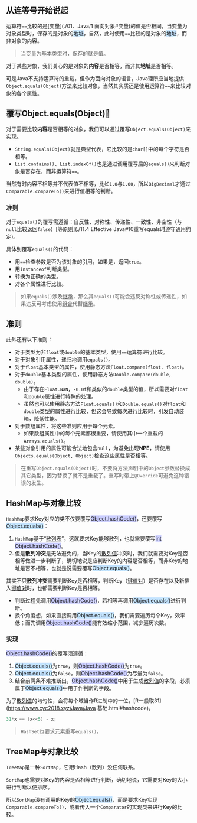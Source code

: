 ## 从连等号开始说起

运算符`==`比较的是[变量](./01、Java/1 面向对象#变量)的值是否相同，当变量为对象类型时，保存的是对象的<span style=background:#c2e2ff>地址</span>，自然，此时使用`==`比较的是对象的<span style=background:#c2e2ff>地址</span>，而非对象的内容。

> 当变量为基本类型时，保存的就是值。

对于某些对象，我们关心的是对象的**内容**是否相等，而非其**地址**是否相等。

可是Java不支持运算符的重载，但作为面向对象的语言，Java理所应当地提供`Object.equals(Object)`方法来比较对象，当然其实质还是使用运算符`==`来比较对象的各个属性。



## 覆写Object.equals(Object)🌙

对于需要比较**内容**是否相等的对象，我们可以通过覆写`Object.equals(Object)`来实现。

- `String.equals(Object)`就是典型代表，它比较的是`char[]`中的每个字符是否相等。
- `List.contains()`、`List.indexOf()`也是通过调用覆写后的`equals()`来判断对象是否存在，而非运算符`==`。

当然有时内容不相等并不代表值不相等，比如`1.0`与`1.00`，所以`BigDecimal`才通过`Comparable.compareTo()`来进行值相等的判断。

### 准则

对于`equals()`的覆写需遵循：自反性、对称性、传递性、一致性、非空性（与`null`比较返回`false`）[等原则](./11.4 Effective Java#10重写equals时遵守通用约定)。

具体到覆写`equals()`的代码：

- 用`==`检查参数是否为该对象的引用，如果是，返回`true`。
- 用`instanceof`判断类型。
- 转换为正确的类型。
- 对各个属性进行比较。

> 如果`equals()`涉及<u>继承</u>，那么其`equals()`可能会违反对称性或传递性，如果违反可考虑使用<u>组合</u>代替<u>继承</u>。

## 准则

此外还有以下准则：

- 对于类型为非`float`或`double`的基本类型，使用`==`运算符进行比较。
- 对于对象引用属性，递归地调用`equals()`。
- 对于`float`基本类型的属性，使用静态方法`Float.compare(float, float)`。
- 对于`double`基本类型的属性，使用静态方法`Double.compare(double, double)`。
  - 由于存在`Float.NaN`，`-0.0f`和类似的`double`类型的值，所以需要对`float`和`double`属性进行特殊的处理。
  - 虽然也可以使用静态方法`Float.equals()`和`Double.equals()`对`float`和`double`类型的属性进行比较，但这会导致每次进行比较时，引发自动装箱，降低性能。
- 对于数组属性，将这些准则应用于每个元素。
  - 如果数组属性中的每个元素都很重要，请使用其中一个重载的`Arrays.equals()`。
- 某些对象引用的属性可能合法地包含`null`，为避免出现**NPE**，请使用`Objects.equals(Object, Object)`检查这些属性是否相等。

> 在重写`Object.equals(Object)`时，不要将方法声明中的`Object`参数替换成其它类型，因为替换了就不是重载了。重写时带上`@Override`可避免这种错误的发生。



## HashMap与对象比较

`HashMap`要求Key对应的类不仅要覆写<span style=background:#c9ccff>Object.hashCode()</span>，还要覆写<span style=background:#c2e2ff>Object.equals()</span>：

1. `HashMap`基于“<u>散列表</u>”，这就要求Key能够散列，也就需要覆写<span style=background:#c9ccff>int Object.hashCode()</span>。
2. 但是**散列冲突**是无法避免的，当Key的<u>散列值</u>冲突时，我们就需要对Key是否相等做进一步判断了，确切地说是应判断Key的内容是否相等，而非Key的地址是否不相等，也就是说需要覆写<span style=background:#c2e2ff>Object.equals()</span>。

其实不只**散列冲突**需要判断Key是否相等，判断Key（<u>键值对</u>）是否存在以及新插入<u>键值对</u>时，也都需要判断Key是否相等。	

- 判断过程先调用<span style=background:#c9ccff>Object.hashCode()</span>，若相等再调用<span style=background:#c2e2ff>Object.equals()</span>进行判断。
- 换个角度想，如果直接调用<span style=background:#c2e2ff>Object.equals()</span>，我们需要遍历每个Key，效率低；而先调用<span style=background:#c9ccff>Object.hashCode()</span>能有效缩小范围，减少遍历次数。

### 实现

<span style=background:#c9ccff>Object.hashCode()</span>的覆写须遵循：

1. <span style=background:#c2e2ff>Object.equals()</span>为`true`，则<span style=background:#c9ccff>Object.hashCode()</span>为`true`。
2. <span style=background:#c2e2ff>Object.equals()</span>为`false`，则<span style=background:#c9ccff>Object.hashCode()</span>为尽量为`false`。
3. 结合前两条不难推断出，<span style=background:#c9ccff>Object.hashCode()</span>中用于生成<u>散列值</u>的字段，必须属于<span style=background:#c2e2ff>Object.equals()</span>中用于作判断的字段。

为了<u>散列值</u>的均匀性，会将每个域当作R进制中的一位，[R一般取31](https://www.cyc2018.xyz/Java/Java 基础.html#hashcode)。

```java
31*x == (x<<5) - x;
```

> `HashSet`也要求元素重写`equals()`。



## TreeMap与对象比较

`TreeMap`是一种`SortMap`，它跟Hash（散列）没任何联系。

`SortMap`也需要对Key的内容是否相等进行判断，确切地说，它需要对Key的大小进行判断以便排序。

所以`SortMap`没有调用的Key的<span style=background:#c2e2ff>Object.equals()</span>，而是要求Key实现`Comparable.compareTo()`，或者传入一个`Comparator`的实现类来进行Key的比较。

